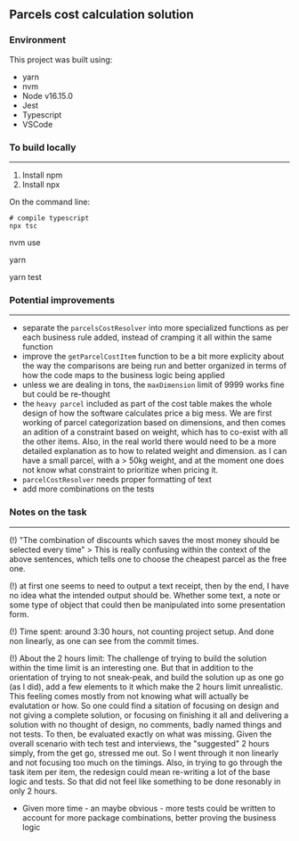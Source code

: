 ## Parcels cost calculation solution

### Environment

This project was built using:
- yarn
- nvm
- Node v16.15.0
- Jest
- Typescript
- VSCode

### To build locally
--------------------

1. Install npm
2. Install npx

On the command line:
```
# compile typescript
npx tsc
```

nvm use

yarn

yarn test


### Potential improvements
--------------------------

- separate the `parcelsCostResolver` into more specialized functions as per each business rule added, instead of cramping it all within the same function
- improve the `getParcelCostItem` function to be a bit more explicity about the way the comparisons are being run and better organized in terms of how the code maps to the business logic being applied
- unless we are dealing in tons, the `maxDimension` limit of 9999 works fine but could be re-thought
- the `heavy parcel` included as part of the cost table makes the whole design of how the software calculates price a big mess. We are first working of parcel categorization based on dimensions, and then comes an adition of a constraint based on weight, which has to co-exist with all the other items. Also, in the real world there would need to be a more detailed explanation as to how to related weight and dimension. as I can have a small parcel, with a > 50kg weight, and at the moment one does not know what constraint to prioritize when pricing it.
- `parcelCostResolver` needs proper formatting of text
- add more combinations on the tests

### Notes on the task
--------------------------

(!) "The combination of discounts which saves the most money should be
selected every time" > This is really confusing within the context of the above sentences, which tells one to choose the cheapest parcel as the free one.

(!) at first one seems to need to output a text receipt, then by the end, I have no idea what the intended output should be. Whether some text, a note or some type of object that could then be manipulated into some presentation form.

(!) Time spent: around 3:30 hours, not counting project setup. And done non linearly, as one can see from the commit times.

(!) About the 2 hours limit:
The challenge of trying to build the solution within the time limit is an interesting one.
But that in addition to the orientation of trying to not sneak-peak, and build the solution up as one go (as I did), add a few elements to it which make the 2 hours limit unrealistic.
This feeling comes mostly from not knowing what will actually be evalutation or how. So one could find a sitation of focusing on design and not giving a complete solution, or focusing on finishing it all and delivering a solution with no thought of design, no comments, badly named things and not tests. To then, be evaluated exactly on what was missing. 
Given the overall scenario with tech test and interviews, the "suggested" 2 hours simply, from the get go, stressed me out.
So I went through it non linearly and not focusing too much on the timings.
Also, in trying to go through the task item per item, the redesign could mean re-writing a lot of the base logic and tests. So that did not feel like something to be done resonably in only 2 hours.

- Given more time - an maybe obvious - more tests could be written to account for more package combinations, better proving the business logic

